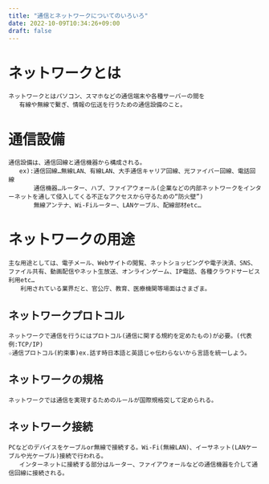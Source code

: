 ```yaml
---
title: "通信とネットワークについてのいろいろ"
date: 2022-10-09T10:34:26+09:00
draft: false
---
```

# ネットワークとは
    ネットワークとはパソコン、スマホなどの通信端末や各種サーバーの間を
       有線や無線で繋ぎ、情報の伝送を行うための通信設備のこと。

# 通信設備

    通信設備は、通信回線と通信機器から構成される。
       ex):通信回線…無線LAN、有線LAN、大手通信キャリア回線、光ファイバー回線、電話回線
           通信機器…ルーター、ハブ、ファイアウォール(企業などの内部ネットワークをインターネットを通して侵入してくる不正なアクセスから守るための“防火壁”)
           無線アンテナ、Wi-Fiルーター、LANケーブル、配線部材etc…

           
# ネットワークの用途
    主な用途としては、電子メール、Webサイトの閲覧、ネットショッピングや電子決済、SNS、ファイル共有、動画配信やネット生放送、オンラインゲーム、IP電話、各種クラウドサービス利用etc…
    　　利用されている業界だと、官公庁、教育、医療機関等場面はさまざま。
    
   ## ネットワークプロトコル
    ネットワークで通信を行うにはプロトコル(通信に関する規約を定めたもの)が必要。(代表例:TCP/IP)
    ☆通信プロトコル(約束事)ex.話す時日本語と英語じゃ伝わらないから言語を統一しよう。
    
   ## ネットワークの規格
    ネットワークでは通信を実現するためのルールが国際規格突して定められる。

   ## ネットワーク接続
    PCなどのデバイスをケーブルor無線で接続する。Wi-Fi(無線LAN)、イーサネット(LANケーブルや光ケーブル)接続で行われる。
       インターネットに接続する部分はルーター、ファイアウォールなどの通信機器を介して通信回線に接続される。
    
   
